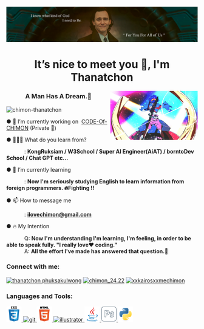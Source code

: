![image](/Image/Calling%20Card/WhatKindofGodIneedtobe.png)
<h1 align="center">It’s nice to meet you 👋, I'm Thanatchon</h1>
<img align="right" src="/Image/Gif/Chimon~~.gif" width="230px">
<h3 align="center">A Man Has A Dream.🌙</h3>

<p align="left"> <img src="https://komarev.com/ghpvc/?username=chimon-thanatchon&label=Profile%20views&color=0e75b6&style=flat" alt="chimon-thanatchon" /> </p>

  ● 🔭 I’m currently working on &nbsp;[CODE-Of-CHIMON](https://github.com/CHIMON-Thanatchon/CODE-Of-CHIMON) (Private 💌)  

  ● 🧑🏽‍💻 What do you learn from?
  
  &nbsp;&nbsp;&nbsp;&nbsp;&nbsp;&nbsp;&nbsp;&nbsp;&nbsp;&nbsp;&nbsp;&nbsp;: **KongRuksiam / W3School / Super AI Engineer(AiAT) / borntoDev School / Chat GPT etc...**

  ● 🌱 I’m currently learning
  
  &nbsp;&nbsp;&nbsp;&nbsp;&nbsp;&nbsp;&nbsp;&nbsp;&nbsp;&nbsp;&nbsp;&nbsp;: **Now I'm seriously studying English to learn information from foreign programmers. 🔥Fighting !!**

  ● 📫 How to message me
  
  &nbsp;&nbsp;&nbsp;&nbsp;&nbsp;&nbsp;&nbsp;&nbsp;&nbsp;&nbsp;&nbsp;&nbsp;: **<ilovechimon@gmail.com>**

  ● 🔥 My Intention
  
  &nbsp;&nbsp;&nbsp;&nbsp;&nbsp;&nbsp;&nbsp;&nbsp;&nbsp;&nbsp;&nbsp;&nbsp;Q: **Now I'm understanding I'm learning, I'm feeling, in order to be able to speak fully. "I really love❤️ coding."**  
  &nbsp;&nbsp;&nbsp;&nbsp;&nbsp;&nbsp;&nbsp;&nbsp;&nbsp;&nbsp;&nbsp;&nbsp;A: **All the effort I've made has answered that question.🌙**

<h3 align="left">Connect with me:</h3>
<p align="left">
<a href="https://fb.com/Thanatchon.Zirinawaranoent" target="blank"><img align="center" src="https://raw.githubusercontent.com/rahuldkjain/github-profile-readme-generator/master/src/images/icons/Social/facebook.svg" alt="thanatchon phuksakulwong" height="30" width="40" /></a>
<a href="https://instagram.com/chimon_24.22" target="blank"><img align="center" src="https://raw.githubusercontent.com/rahuldkjain/github-profile-readme-generator/master/src/images/icons/Social/instagram.svg" alt="chimon_24.22" height="30" width="40" /></a>
<a href="https://discord.gg/xxkairosxxmechimon" target="blank"><img align="center" src="https://raw.githubusercontent.com/rahuldkjain/github-profile-readme-generator/master/src/images/icons/Social/discord.svg" alt="xxkairosxxmechimon" height="30" width="40" /></a>
</p>

<h3 align="left">Languages and Tools:</h3>
<p align="left"> <a href="https://www.w3schools.com/css/" target="_blank" rel="noreferrer"> <img src="https://raw.githubusercontent.com/devicons/devicon/master/icons/css3/css3-original-wordmark.svg" alt="css3" width="40" height="40"/> </a> <a href="https://git-scm.com/" target="_blank" rel="noreferrer"> <img src="https://www.vectorlogo.zone/logos/git-scm/git-scm-icon.svg" alt="git" width="40" height="40"/> </a> <a href="https://www.w3.org/html/" target="_blank" rel="noreferrer"> <img src="https://raw.githubusercontent.com/devicons/devicon/master/icons/html5/html5-original-wordmark.svg" alt="html5" width="40" height="40"/> </a> <a href="https://www.adobe.com/in/products/illustrator.html" target="_blank" rel="noreferrer"> <img src="https://www.vectorlogo.zone/logos/adobe_illustrator/adobe_illustrator-icon.svg" alt="illustrator" width="40" height="40"/> </a> <a href="https://www.java.com" target="_blank" rel="noreferrer"> <img src="https://raw.githubusercontent.com/devicons/devicon/master/icons/java/java-original.svg" alt="java" width="40" height="40"/> </a> <a href="https://www.photoshop.com/en" target="_blank" rel="noreferrer"> <img src="https://raw.githubusercontent.com/devicons/devicon/master/icons/photoshop/photoshop-line.svg" alt="photoshop" width="40" height="40"/> </a> <a href="https://www.python.org" target="_blank" rel="noreferrer"> <img src="https://raw.githubusercontent.com/devicons/devicon/master/icons/python/python-original.svg" alt="python" width="40" height="40"/> </a> </p>
